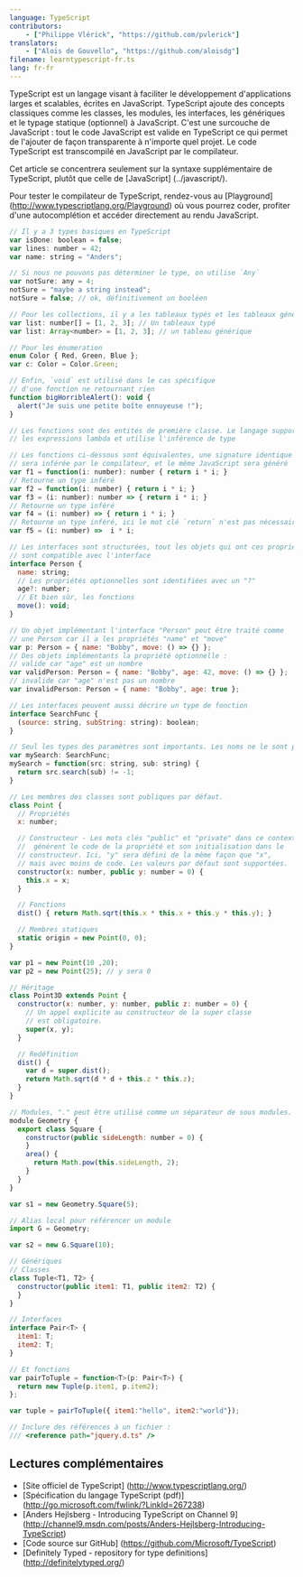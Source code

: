 ```yaml
---
language: TypeScript
contributors:
    - ["Philippe Vlérick", "https://github.com/pvlerick"]
translators:
    - ["Alois de Gouvello", "https://github.com/aloisdg"]
filename: learntypescript-fr.ts
lang: fr-fr
---
```


TypeScript est un langage visant à faciliter le développement d'applications larges et scalables, écrites en JavaScript.
TypeScript ajoute des concepts classiques comme les classes, les modules, les interfaces, les génériques et le typage statique (optionnel) à JavaScript.
C'est une surcouche de JavaScript : tout le code JavaScript est valide en TypeScript ce qui permet de l'ajouter de façon transparente à n'importe quel projet. Le code TypeScript est transcompilé en JavaScript par le compilateur.

Cet article se concentrera seulement sur la syntaxe supplémentaire de TypeScript, plutôt que celle de [JavaScript] (../javascript/).

Pour tester le compilateur de TypeScript, rendez-vous au [Playground] (http://www.typescriptlang.org/Playground) où vous pourrez coder, profiter d'une autocomplétion et accéder directement au rendu JavaScript.

```js
// Il y a 3 types basiques en TypeScript
var isDone: boolean = false;
var lines: number = 42;
var name: string = "Anders";

// Si nous ne pouvons pas déterminer le type, on utilise `Any`
var notSure: any = 4;
notSure = "maybe a string instead";
notSure = false; // ok, définitivement un booléen

// Pour les collections, il y a les tableaux typés et les tableaux génériques
var list: number[] = [1, 2, 3]; // Un tableaux typé
var list: Array<number> = [1, 2, 3]; // un tableau générique

// Pour les énumeration
enum Color { Red, Green, Blue };
var c: Color = Color.Green;

// Enfin, `void` est utilisé dans le cas spécifique
// d'une fonction ne retournant rien
function bigHorribleAlert(): void {
  alert("Je suis une petite boîte ennuyeuse !");
}

// Les fonctions sont des entités de première classe. Le langage supporte
// les expressions lambda et utilise l'inférence de type

// Les fonctions ci-dessous sont équivalentes, une signature identique
// sera inférée par le compilateur, et le même JavaScript sera généré
var f1 = function(i: number): number { return i * i; }
// Retourne un type inféré
var f2 = function(i: number) { return i * i; }
var f3 = (i: number): number => { return i * i; }
// Retourne un type inféré
var f4 = (i: number) => { return i * i; }
// Retourne un type inféré, ici le mot clé `return` n'est pas nécessaire
var f5 = (i: number) =>  i * i;

// Les interfaces sont structurées, tout les objets qui ont ces propriétés
// sont compatible avec l'interface
interface Person {
  name: string;
  // Les propriétés optionnelles sont identifiées avec un "?"
  age?: number;
  // Et bien sûr, les fonctions
  move(): void;
}

// Un objet implémentant l'interface "Person" peut être traité comme 
// une Person car il a les propriétés "name" et "move"
var p: Person = { name: "Bobby", move: () => {} };
// Des objets implémentants la propriété optionnelle :
// valide car "age" est un nombre
var validPerson: Person = { name: "Bobby", age: 42, move: () => {} };
// invalide car "age" n'est pas un nombre
var invalidPerson: Person = { name: "Bobby", age: true };

// Les interfaces peuvent aussi décrire un type de fonction
interface SearchFunc {
  (source: string, subString: string): boolean;
}

// Seul les types des paramètres sont importants. Les noms ne le sont pas.
var mySearch: SearchFunc;
mySearch = function(src: string, sub: string) {
  return src.search(sub) != -1;
}

// Les membres des classes sont publiques par défaut.
class Point {
  // Propriétés
  x: number;

  // Constructeur - Les mots clés "public" et "private" dans ce contexte
  //  génèrent le code de la propriété et son initialisation dans le
  // constructeur. Ici, "y" sera défini de la même façon que "x",
  // mais avec moins de code. Les valeurs par défaut sont supportées.
  constructor(x: number, public y: number = 0) {
    this.x = x;
  }

  // Fonctions
  dist() { return Math.sqrt(this.x * this.x + this.y * this.y); }

  // Membres statiques
  static origin = new Point(0, 0);
}

var p1 = new Point(10 ,20);
var p2 = new Point(25); // y sera 0

// Héritage
class Point3D extends Point {
  constructor(x: number, y: number, public z: number = 0) {
    // Un appel explicite au constructeur de la super classe
    // est obligatoire.
    super(x, y);
  }

  // Redéfinition
  dist() {
    var d = super.dist();
    return Math.sqrt(d * d + this.z * this.z);
  }
}

// Modules, "." peut être utilisé comme un séparateur de sous modules.
module Geometry {
  export class Square {
    constructor(public sideLength: number = 0) {
    }
    area() {
      return Math.pow(this.sideLength, 2);
    }
  }
}

var s1 = new Geometry.Square(5);

// Alias local pour référencer un module
import G = Geometry;

var s2 = new G.Square(10);

// Génériques
// Classes
class Tuple<T1, T2> {
  constructor(public item1: T1, public item2: T2) {
  }
}

// Interfaces
interface Pair<T> {
  item1: T;
  item2: T;
}

// Et fonctions
var pairToTuple = function<T>(p: Pair<T>) {
  return new Tuple(p.item1, p.item2);
};

var tuple = pairToTuple({ item1:"hello", item2:"world"});

// Inclure des références à un fichier :
/// <reference path="jquery.d.ts" />

```

## Lectures complémentaires
 * [Site officiel de TypeScript] (http://www.typescriptlang.org/)
 * [Spécification du langage TypeScript (pdf)] (http://go.microsoft.com/fwlink/?LinkId=267238)
 * [Anders Hejlsberg - Introducing TypeScript on Channel 9] (http://channel9.msdn.com/posts/Anders-Hejlsberg-Introducing-TypeScript)
 * [Code source sur GitHub] (https://github.com/Microsoft/TypeScript)
 * [Definitely Typed - repository for type definitions] (http://definitelytyped.org/)
